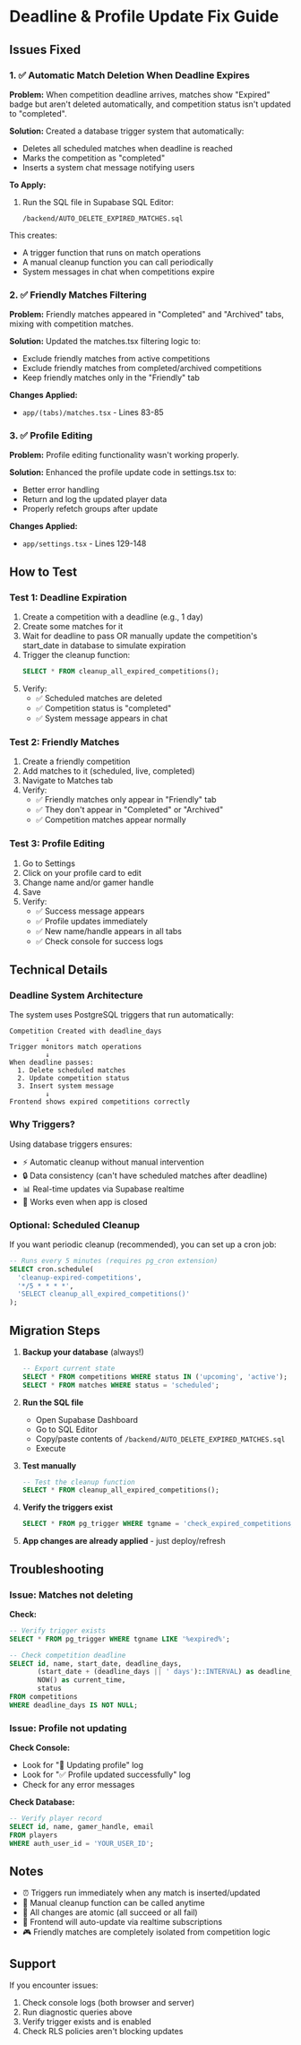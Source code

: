 # Deadline & Profile Update Fix Guide

## Issues Fixed

### 1. ✅ Automatic Match Deletion When Deadline Expires
**Problem:** When competition deadline arrives, matches show "Expired" badge but aren't deleted automatically, and competition status isn't updated to "completed".

**Solution:** Created a database trigger system that automatically:
- Deletes all scheduled matches when deadline is reached
- Marks the competition as "completed"
- Inserts a system chat message notifying users

**To Apply:**
1. Run the SQL file in Supabase SQL Editor:
   ```
   /backend/AUTO_DELETE_EXPIRED_MATCHES.sql
   ```

This creates:
- A trigger function that runs on match operations
- A manual cleanup function you can call periodically
- System messages in chat when competitions expire

### 2. ✅ Friendly Matches Filtering
**Problem:** Friendly matches appeared in "Completed" and "Archived" tabs, mixing with competition matches.

**Solution:** Updated the matches.tsx filtering logic to:
- Exclude friendly matches from active competitions
- Exclude friendly matches from completed/archived competitions
- Keep friendly matches only in the "Friendly" tab

**Changes Applied:**
- `app/(tabs)/matches.tsx` - Lines 83-85

### 3. ✅ Profile Editing
**Problem:** Profile editing functionality wasn't working properly.

**Solution:** Enhanced the profile update code in settings.tsx to:
- Better error handling
- Return and log the updated player data
- Properly refetch groups after update

**Changes Applied:**
- `app/settings.tsx` - Lines 129-148

## How to Test

### Test 1: Deadline Expiration
1. Create a competition with a deadline (e.g., 1 day)
2. Create some matches for it
3. Wait for deadline to pass OR manually update the competition's start_date in database to simulate expiration
4. Trigger the cleanup function:
   ```sql
   SELECT * FROM cleanup_all_expired_competitions();
   ```
5. Verify:
   - ✅ Scheduled matches are deleted
   - ✅ Competition status is "completed"
   - ✅ System message appears in chat

### Test 2: Friendly Matches
1. Create a friendly competition
2. Add matches to it (scheduled, live, completed)
3. Navigate to Matches tab
4. Verify:
   - ✅ Friendly matches only appear in "Friendly" tab
   - ✅ They don't appear in "Completed" or "Archived"
   - ✅ Competition matches appear normally

### Test 3: Profile Editing
1. Go to Settings
2. Click on your profile card to edit
3. Change name and/or gamer handle
4. Save
5. Verify:
   - ✅ Success message appears
   - ✅ Profile updates immediately
   - ✅ New name/handle appears in all tabs
   - ✅ Check console for success logs

## Technical Details

### Deadline System Architecture

The system uses PostgreSQL triggers that run automatically:

```
Competition Created with deadline_days
         ↓
Trigger monitors match operations
         ↓
When deadline passes:
  1. Delete scheduled matches
  2. Update competition status
  3. Insert system message
         ↓
Frontend shows expired competitions correctly
```

### Why Triggers?

Using database triggers ensures:
- ⚡ Automatic cleanup without manual intervention
- 🔒 Data consistency (can't have scheduled matches after deadline)
- 📊 Real-time updates via Supabase realtime
- 🎯 Works even when app is closed

### Optional: Scheduled Cleanup

If you want periodic cleanup (recommended), you can set up a cron job:

```sql
-- Runs every 5 minutes (requires pg_cron extension)
SELECT cron.schedule(
  'cleanup-expired-competitions', 
  '*/5 * * * *', 
  'SELECT cleanup_all_expired_competitions()'
);
```

## Migration Steps

1. **Backup your database** (always!)
   ```sql
   -- Export current state
   SELECT * FROM competitions WHERE status IN ('upcoming', 'active');
   SELECT * FROM matches WHERE status = 'scheduled';
   ```

2. **Run the SQL file**
   - Open Supabase Dashboard
   - Go to SQL Editor
   - Copy/paste contents of `/backend/AUTO_DELETE_EXPIRED_MATCHES.sql`
   - Execute

3. **Test manually**
   ```sql
   -- Test the cleanup function
   SELECT * FROM cleanup_all_expired_competitions();
   ```

4. **Verify the triggers exist**
   ```sql
   SELECT * FROM pg_trigger WHERE tgname = 'check_expired_competitions_on_match';
   ```

5. **App changes are already applied** - just deploy/refresh

## Troubleshooting

### Issue: Matches not deleting
**Check:**
```sql
-- Verify trigger exists
SELECT * FROM pg_trigger WHERE tgname LIKE '%expired%';

-- Check competition deadline
SELECT id, name, start_date, deadline_days, 
       (start_date + (deadline_days || ' days')::INTERVAL) as deadline_time,
       NOW() as current_time,
       status
FROM competitions 
WHERE deadline_days IS NOT NULL;
```

### Issue: Profile not updating
**Check Console:**
- Look for "🔄 Updating profile" log
- Look for "✅ Profile updated successfully" log
- Check for any error messages

**Check Database:**
```sql
-- Verify player record
SELECT id, name, gamer_handle, email 
FROM players 
WHERE auth_user_id = 'YOUR_USER_ID';
```

## Notes

- ⏰ Triggers run immediately when any match is inserted/updated
- 🔄 Manual cleanup function can be called anytime
- 💾 All changes are atomic (all succeed or all fail)
- 📱 Frontend will auto-update via realtime subscriptions
- 🎮 Friendly matches are completely isolated from competition logic

## Support

If you encounter issues:
1. Check console logs (both browser and server)
2. Run diagnostic queries above
3. Verify trigger exists and is enabled
4. Check RLS policies aren't blocking updates
